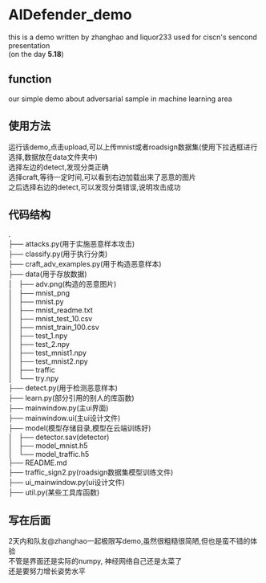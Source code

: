# AIDefender_demo  
this is a demo written by zhanghao and liquor233 used for ciscn's sencond presentation  
(on the day **5.18**)  
## function  
our simple demo about adversarial sample in machine learning area   
## 使用方法  
运行该demo,点击upload,可以上传mnist或者roadsign数据集(使用下拉选框进行选择,数据放在data文件夹中)  
选择左边的detect,发现分类正确  
选择craft,等待一定时间,可以看到右边加载出来了恶意的图片  
之后选择右边的detect,可以发现分类错误,说明攻击成功  
## 代码结构
.  
├── attacks.py(用于实施恶意样本攻击)  
├── classify.py(用于执行分类)  
├── craft\_adv\_examples.py(用于构造恶意样本)  
├── data(用于存放数据)  
│   ├── adv.png(构造的恶意图片)  
│   ├── mnist\_png  
│   ├── mnist.py  
│   ├── mnist\_readme.txt  
│   ├── mnist\_test\_10.csv  
│   ├── mnist\_train\_100.csv  
│   ├── test\_1.npy  
│   ├── test\_2.npy  
│   ├── test\_mnist1.npy    
│   ├── test\_mnist2.npy   
│   ├── traffic    
│   └── try.npy     
├── detect.py(用于检测恶意样本)        
├── learn.py(部分引用的别人的库函数)  
├── mainwindow.py(主ui界面)  
├── mainwindow.ui(主ui设计文件)  
├── model(模型存储目录,模型在云端训练好)  
│   ├── detector.sav(detector)  
│   ├── model\_mnist.h5  
│   └── model\_traffic.h5  
├── README.md  
├── traffic\_sign2.py(roadsign数据集模型训练文件)  
├── ui\_mainwindow.py(ui设计文件)  
├── util.py(某些工具库函数)  
## 写在后面
2天内和队友@zhanghao一起极限写demo,虽然很粗糙很简陋,但也是蛮不错的体验  
不管是界面还是实际的numpy, 神经网络自己还是太菜了  
还是要努力增长姿势水平  
